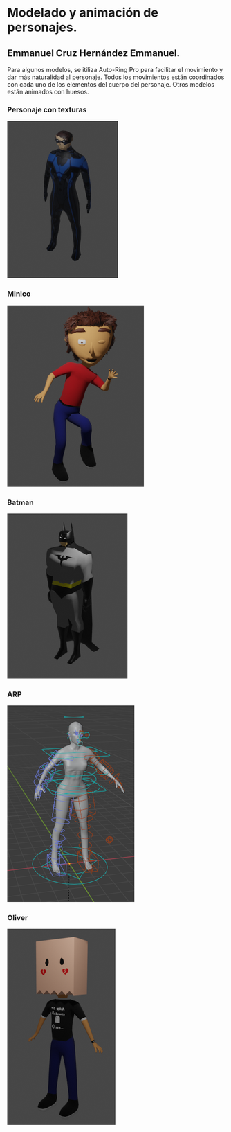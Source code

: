 # Modelado y animación de personajes.
## Emmanuel Cruz Hernández Emmanuel.

Para algunos modelos, se itiliza Auto-Ring Pro para facilitar el movimiento y dar más naturalidad al personaje. Todos los movimientos están coordinados con cada uno de los elementos del cuerpo del personaje.
Otros modelos están animados con huesos.

### Personaje con texturas

![D2](sources/D2.png)

### Minico

![D1](sources/D1.png)

### Batman

![D3](sources/D3.png)

### ARP

![D4](sources/D4.png)

### Oliver

![D4](sources/D5.png)